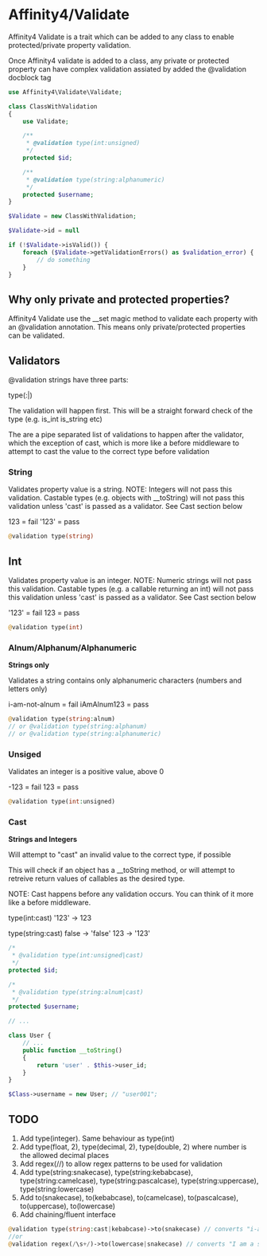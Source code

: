 # Affinity4/Validate

Affinity4 Validate is a trait which can be added to any class to enable protected/private property validation.

Once Affinity4 validate is added to a class, any private or protected property can have complex validation assiated by added the @validation docblock tag

```php
use Affinity4\Validate\Validate;

class ClassWithValidation
{
    use Validate;

    /**
     * @validation type(int:unsigned)
     */
    protected $id;

    /**
     * @validation type(string:alphanumeric)
     */
    protected $username;
}

$Validate = new ClassWithValidation;

$Validate->id = null

if (!$Validate->isValid()) {
    foreach ($Validate->getValidationErrors() as $validation_error) {
        // do something
    }
}
```

## Why only private and protected properties?

Affinity4 Validate use the __set magic method to validate each property with an @validation annotation. This means only private/protected properties can be validated.

## Validators

@validation strings have three parts:

type(<type>:<validator>|<validator>)

The <type> validation will happen first. This will be a straight forward check of the type (e.g. is_int is_string etc)

The <validators> are a pipe separated list of validations to happen after the <type> validator, which the exception of cast, which is more like a before middleware to attempt to cast the value to the correct type before validation

### String

Validates property value is a string. 
NOTE: Integers will not pass this validation. Castable types (e.g. objects with __toString) will not pass this validation unless 'cast' is passed as a validator. See Cast section below

123 = fail
'123' = pass

```php
@validation type(string)
```

## Int

Validates property value is an integer. 
NOTE: Numeric strings will not pass this validation. Castable types (e.g. a callable returning an int) will not pass this validation unless 'cast' is passed as a validator. See Cast section below

'123' = fail
123 = pass

```php
@validation type(int)
```

### Alnum/Alphanum/Alphanumeric

**Strings only**

Validates a string contains only alphanumeric characters (numbers and letters only)

i-am-not-alnum = fail
iAmAlnum123 = pass

```php
@validation type(string:alnum)
// or @validation type(string:alphanum)
// or @validation type(string:alphanumeric)
```

### Unsiged

Validates an integer is a positive value, above 0 

-123 = fail
123 = pass

```php
@validation type(int:unsigned)
```

### Cast

**Strings and Integers**

Will attempt to "cast" an invalid value to the correct type, if possible

This will check if an object has a __toString method, or will attempt to retreive return values of callables as the desired type.

NOTE: Cast happens before any validation occurs. You can think of it more like a before middleware.

type(int:cast)
'123' -> 123

type(string:cast)
false -> 'false'
123 -> '123'

```php
/* 
 * @validation type(int:unsigned|cast)
 */
protected $id;

/* 
 * @validation type(string:alnum|cast)
 */
protected $username;

// ...

class User {
    // ...
    public function __toString()
    {
        return 'user' . $this->user_id;
    }
}

$Class->username = new User; // "user001";
```

## TODO

1. Add type(integer). Same behaviour as type(int)
2. Add type(float, 2), type(decimal, 2), type(double, 2) where number is the allowed decimal places
3. Add regex(/<pattern>/) to allow regex patterns to be used for validation
4. Add type(string:snakecase), type(string:kebabcase), type(string:camelcase), type(string:pascalcase), type(string:uppercase), type(string:lowercase)
5. Add to(snakecase), to(kebabcase), to(camelcase), to(pascalcase), to(uppercase), to(lowercase)
6. Add chaining/fluent interface 
```php
@validation type(string:cast|kebabcase)->to(snakecase) // converts "i-am-a-kebab" to "i_am_a_kebab"
//or
@validation regex(/\s+/)->to(lowercase|snakecase) // converts "I am a sentence" to "i_am_a_sentence"
```